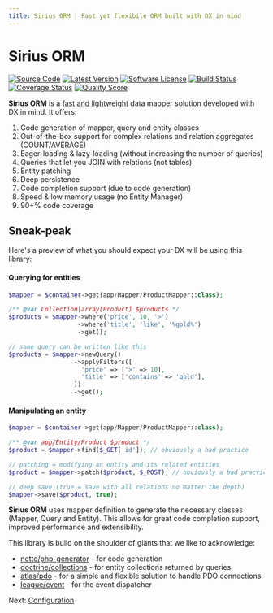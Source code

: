 ```yaml
---
title: Sirius ORM | Fast yet flexibile ORM built with DX in mind
---
```


# Sirius ORM

[![Source Code](http://img.shields.io/badge/source-siriusphp/orm-blue.svg?style=flat-square)](https://github.com/siriusphp/orm)
[![Latest Version](https://img.shields.io/packagist/v/siriusphp/orm.svg?style=flat-square)](https://github.com/siriusphp/orm/releases)
[![Software License](https://img.shields.io/badge/license-MIT-brightgreen.svg?style=flat-square)](https://github.com/siriusphp/orm/blob/master/LICENSE)
[![Build Status](https://img.shields.io/travis/siriusphp/orm/master.svg?style=flat-square)](https://travis-ci.org/siriusphp/orm)
[![Coverage Status](https://img.shields.io/scrutinizer/coverage/g/siriusphp/orm.svg?style=flat-square)](https://scrutinizer-ci.com/g/siriusphp/orm/code-structure)
[![Quality Score](https://img.shields.io/scrutinizer/g/siriusphp/orm.svg?style=flat-square)](https://scrutinizer-ci.com/g/siriusphp/orm)

**Sirius ORM** is a [fast and lightweight](https://github.com/adrianmiu/forked-php-orm-benchmark) data mapper solution developed with DX in mind. It offers:                                                                                                  
1. Code generation of mapper, query and entity classes
2. Out-of-the-box support for complex relations and relation aggregates (COUNT/AVERAGE)
3. Eager-loading & lazy-loading (without increasing the number of queries)
4. Queries that let you JOIN with relations (not tables)
5. Entity patching
6. Deep persistence
7. Code completion support (due to code generation)
8. Speed & low memory usage (no Entity Manager)
9. 90+% code coverage

## Sneak-peak

Here's a preview of what you should expect your DX will be using this library:

#### Querying for entities
```php
$mapper = $container->get(app/Mapper/ProductMapper::class);

/** @var Collection|array[Product] $products */
$products = $mapper->where('price', 10, '>')
                   ->where('title', 'like', '%gold%')
                   ->get();

// same query can be written like this
$products = $mapper->newQuery()
                  ->applyFilters([
                    'price' => ['>' => 10],
                    'title' => ['contains' => 'gold'],
                  ])
                  ->get();
```

#### Manipulating an entity
```php
$mapper = $container->get(app/Mapper/ProductMapper::class);

/** @var app/Entity/Product $product */
$product = $mapper->find($_GET['id']); // obviously a bad practice

// patching = modifying an entity and its related entities
$product = $mapper->patch($product, $_POST); // obviously a bad practice

// deep save (true = save with all relations no matter the depth) 
$mapper->save($product, true); 
```

**Sirius ORM** uses mapper definition to generate the necessary classes (Mapper, Query and Entity). This allows for great code completion support, improved performance and extensibility. 

This library is build on the shoulder of giants that we like to acknowledge:
- [nette/php-generator](https://doc.nette.org/php-generator) - for code generation
- [doctrine/collections](https://www.doctrine-project.org/projects/doctrine-collections/en/1.6/index.html) - for entity collections returned by queries
- [atlas/pdo](http://atlasphp.io/cassini/pdo/) - for a simple and flexible solution to handle PDO connections
- [league/event](http://event.thephpleague.com/) - for the event dispatcher

Next: [Configuration](configuration.md)
